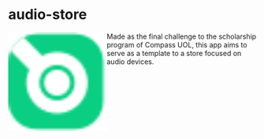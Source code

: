 # audio-store

<p>
<img src="/src/assets/svg/audio-logo.svg" style="float: left;" alt="project logo" width="200"/>
Made as the final challenge to the scholarship program of Compass UOL, this app aims to serve as a template to a store focused on audio devices.
</p>
